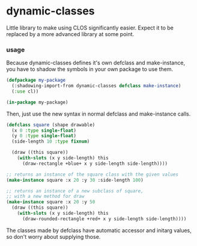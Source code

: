 # dynamic-classes
Little library to make using CLOS significantly easier.
Expect it to be replaced by a more advanced library at some point.

### usage

Because dynamic-classes defines it's own defclass and make-instance, you have to shadow the symbols in your own package to use them.

```lisp
(defpackage my-package
  (:shadowing-import-from dynamic-classes defclass make-instance)
  (:use cl))

(in-package my-package)
```

Then, just use the new syntax in normal defclass and make-instance calls.

```lisp
(defclass square (shape drawable)
  (x 0 :type single-float)
  (y 0 :type single-float)
  (side-length 10 :type fixnum)

  (draw ((this square))
    (with-slots (x y side-length) this
      (draw-rectangle +blue+ x y side-length side-length))))

;; returns an instance of the square class with the given values
(make-instance square :x 20 :y 30 :side-length 100)

;; returns an instance of a new subclass of square,
;; with a new method for draw
(make-instance square :x 20 :y 50
  (draw ((this square))
    (with-slots (x y side-length) this
      (draw-rounded-rectangle +red+ x y side-length side-length))))
```

The classes made by defclass have automatic accessor and initarg values, so don't worry about supplying those.